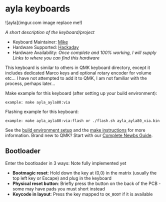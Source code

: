 # ayla keyboards

![ayla](imgur.com image replace me!)

*A short description of the keyboard/project*

* Keyboard Maintainer: [Mike](https://github.com/phpbbireland)
* Hardware Supported: [Hackaday](https://hackaday.io/project/197065-mioke80-iso-ansi-99-key-80-keyboard)
* Hardware Availability: *Once complete and 100% working, I will supply Links to where you can find this hardware*

This keyboard is similar to others in QMK keyboard directory, except it includes dedicated Marco keys and optional rotary encoder for volume etc...
I have not attempted to add it to QMK, I am not familiar with the process, perhaps later...

Make example for this keyboard (after setting up your build environment):

    example: make ayla_ayla80:via

Flashing example for this keyboard:

    example: make ayla_ayla80:via:flash or ./flash.sh ayla_ayla80_via.bin

See the [build environment setup](https://docs.qmk.fm/#/getting_started_build_tools) and the [make instructions](https://docs.qmk.fm/#/getting_started_make_guide) for more information. Brand new to QMK? Start with our [Complete Newbs Guide](https://docs.qmk.fm/#/newbs).

## Bootloader

Enter the bootloader in 3 ways: Note fully implemented yet

* **Bootmagic reset**: Hold down the key at (0,0) in the matrix (usually the top left key or Escape) and plug in the keyboard
* **Physical reset button**: Briefly press the button on the back of the PCB - some may have pads you must short instead
* **Keycode in layout**: Press the key mapped to `QK_BOOT` if it is available
